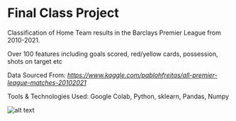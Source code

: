 # Final Class Project

Classification of Home Team results in the Barclays Premier League from 2010-2021.

Over 100 features including goals scored, red/yellow cards, possession, shots on target etc

Data Sourced From: *https://www.kaggle.com/pablohfreitas/all-premier-league-matches-20102021*

Tools & Technologies Used: Google Colab, Python, sklearn, Pandas, Numpy


![alt text](https://github.com/williamswarren/Intro-ML-Class-Final-Project/blob/main/Thumbnail%20premier_league.png)
